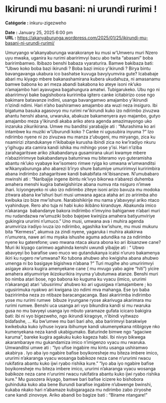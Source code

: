 # Ikirundi mu basani: ni urundi rurimi !

**Catégorie :** inkuru-zigezweho

**Date :** January 25, 2025 6:00 pm  
**URL :** https://akanyaburunga.wordpress.com/2025/01/25/ikirundi-mu-basani-ni-urundi-rurimi/

Umuryango w’akanyaburunga warakoranye ku musi w’Umweru muri Nzero uyu mwaka, uganira ku rurimi abaririmvyi bacu abo twita “abasani” boba baririmbamwo. Ibibazo benshi babaza vyaraturira. Bamwe bakibaza bati: “Ubwo koko boba bazi ikirundi ? Boba bazi imico y’ikirundi ? Birya bintu bavangavanga ukabura ico bashatse kuvuga bavyiyumvira gute? Icababaje abari mu kiyago mbere bakanashamirana kubera ukudahuza, ni amasanamu bamwe babona ko ari meza abandi bakabona ko ateye isoni nk’uko n’amajambo hari ayavugwa bagahungura amatwi. Tubigarukeko.
Ubu ngo ni abaririmvyi bake bagishobora kuririmba igitero canke icitabirizo cose ngo bakimare batavanze indimi, usanga bavangamwo amajambo y’ikirundi n’izindi ndimi. Hari n’aho bashiramwo amajambo ata wuzi neza insiguro. Ibi bigatuma basuka agasovyo mu rurimi rw’ikirundi kuko izo ndirimbo zivuzwa ahantu henshi abana, urwaruka, abakuze bakamenyera ayo majambo, gutyo amajambo meza y’ikirundi akaba ariko atera agenda amazimayongo uko inzaruka zikurikirana.
Umwe mu banditsi yarabajije ati : “Murashima ko ari intambwe ku muziki w’Uburundi koko ? Canke ni ugusubira inyuma ?”
Izo ndirimbo nyene ni zo zivuzwa mu manza z’ubugeni, mu miryango, zica ku nsamirizi zitandukanye n’ikibabaje kurusha ibindi zica no kw’iradiyo nkuru y’igihugu ata camira kandi ishika mu mihingo yose y’isi. Hari n’iziba zarahagaritswe ariko zikabandanya gusamirana ukuri kwamye mbere n’abaziririmvye bakabandanya batumirwa mu biteramo vyo guteramisha abantu nk’uko vyabaye kw’isomero rimwe ryiga ko umwana w’umwanditsi w’Akanyaburunga aho abarezi b’iryo shure batumiye umuririmvyi kuririmbira abana indirimbo zahagaritswe kandi bakabifata nk’ibisanzwe.
N’umubabaro mwinshi ati : “Naribajije ingene ibintu nk’ivyo bikorwa n’abarezi duhemba amahera menshi kugira batwigishirize abana numva nta nsiguro n’imwe ihari. Iciyongeyeko ni uko izo ndirimbo ziteye isoni arizo bavuza mu modoka zitwara abana kw’ishuri buri musi umwana agaca ataha ari zo aririmba aho kwibuka izo bize mw’ishure. Narabishikirije mu nama y’abavyeyi ariko ntaco vyahinduye. Rero aho tuja ni habi kuko ikibâno kiranduye. Abakunda imico n’akaranga  babandanye bakora indirimbo n’imvyino bahiganwe n’abari muri mu rudandazwa rw’umuziki bobo bajejwe kwinjiza amahera batiyumviriye gukingira ururimi n’umuco.”
Uno musi, umwana ava i muhira agenda arumviriza iradiyo ivuza izo ndirimbo, agashika kw’ishure, mu musi mukuru bita “Kermess”, akumva za zindi nyene, yagaruka i muhira akakirwa n’umurera, nawe ari mu myaka ishushe aguma adundika na za ndirimbo nyene ku gaterefone; uwo mwana ntaca akura abona ko ari ibisanzwe cane?
Muri iki kiyago carimwo agahinda kenshi uwundi yibajije ati : “ Ubwo abavyeyi bo barafise uwo muco wo gutandukanya icatsi n’ururo bakamenya ikiri ku rugero rw’umwana? Ko tubona ahubwo aho kwigisha abana ahubwo umenga ni bo basigaye bigishwa n’abana ?”
Turi mugihe aho umuririmvyi asigaye akora kugira amenyekane cane ( mu mvugo yabo agire “hiti”) yicire amahera atiyumviriye ikizokurikira inyuma y’ubutumwa atanze. Benshi muri bo nimba atari bose, ngo babona ko kuguma ku vyacu (imico, ururimi  n’akaranga) atari ‘ubusirimu’ ahubwo ko ari ugusigwa n’amajambere ; ko ugusirimuka nyakwo ari kwigana izo ndimi mva mahanga. Ese iyo baba baziririmba neza zo ntibaze baracangacanga. Basi akaririmba indirimbo yose mu rurimi rumwe  bibuze iryungane ryose akarivuga akarimara mu rurimi rumwe. Benshi uca usanga ari vyo bikundira kandi si mu rwaruka gusa no mu bavyeyi usanga iyo mbuto yaramaze gufata icicaro bakigira bati: ibi ni vyo bigezweho, ngo ikirundi kiragoye, n’ibindi vyitwazo bidafashe, …
Ku bw’umwe mu bari bari aho, aba baririmvyi barakwiye kwikebuka kuko iyihuse ivyara ibihumye kandi ukumenyekana ntibigoye nko kumenyekana neza kandi ukabigumako. Baturinde bimwe ngo “agaciwe karuma”, bareke kugira agakuku kuko kageza habi. Ibi nivyo bikwega akarambaraye mu gukandamiza imico n’imigenzo vyacu mu rwaruka.
Umwanditsi umwe ati : “Iyo ufise ingabire mu kintu usanga ushiramwo akabirya . Iyo aba iyo ngabire bafise boyikoresheje mu biteza imbere imico, ururimi n’akaranga vyacu wosanga babikoze neza cane n’ururimi rwacu rukifatira abantu kuko ijwi ryabo rishika kure.”
“Iyo aba iyo ngabire bafise boyikoresheje mu biteza imbere imico, ururimi n’akaranga vyacu wosanga babikoze neza cane n’ururimi rwacu rukifatira abantu kuko ijwi ryabo rishika kure.”
Mu gusozera ikiyago, bamwe bari bafise icizere ko bishobora guhinduka kuko aba bene Burundi barafise ingabire n’ubwenge bwinshi, kukaba nkako hari n’abamaze kubigaragaza mu ndirimbo zabo ziryoshe cane kandi zinovoye. Ariko abandi bo bagize bati : “Birame ntangare!”
